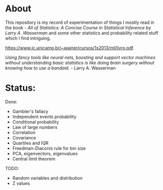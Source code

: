 # About
This repository is my record of experimentation of things I mostly read in the book - *All of Statistics: A Concise Course in Statistical Inference by Larry A. Wasserman* and some other statistics and probability related stuff which I find intriguing.

https://www.ic.unicamp.br/~wainer/cursos/1s2013/ml/livro.pdf

*Using fancy tools like neural nets, boosting and support vector machines without understanding basic statistics is like doing brain surgery without knowing how to use a bandaid.* - Larry A. Wasserman

# Status:
Done:
- Gambler's fallacy
- Independent events probability
- Conditional probability
- Law of large numbers
- Correlation
- Covariance
- Quartiles and IQR
- Freedman-Diaconis rule for bin size
- PCA, eigenvectors, eigenvalues
- Central limit theorem

TODO:
- Random variables and distribution
- Z values
